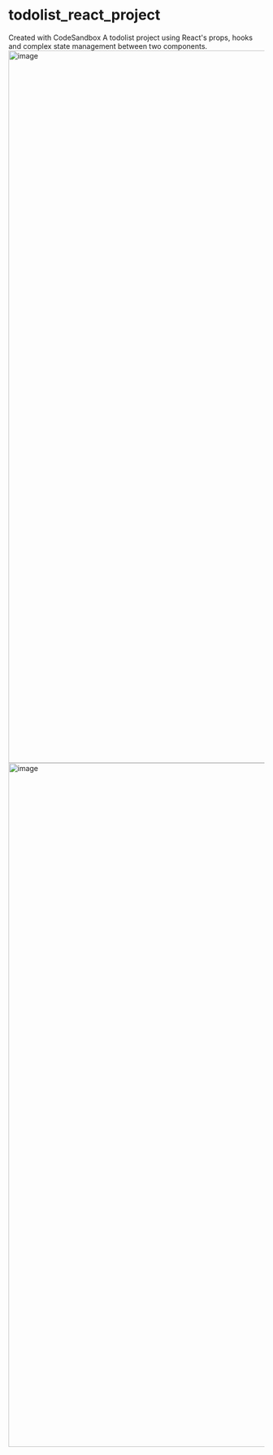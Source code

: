 # todolist_react_project
Created with CodeSandbox
A todolist project using React's props, hooks and complex state management between two components. 
<img width="1948" height="1400" alt="image" src="https://github.com/user-attachments/assets/6cae659f-bc47-45e0-9c8e-0bb4bf8d30f5" />
<img width="1842" height="1344" alt="image" src="https://github.com/user-attachments/assets/e4f58abf-6a0a-4522-a4b5-22b2c2d481ff" />
